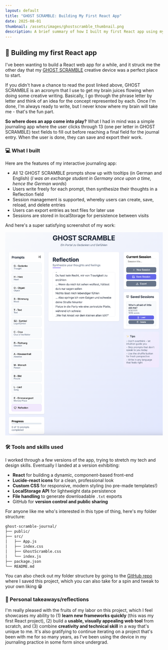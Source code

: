 ```yaml
---
layout: default
title: "GHOST SCRAMBLE: Building My First React App"
date: 2025-08-01
thumbnail: /assets/images/ghostscramble_thumbnail.png
description: A brief summary of how I built my first React app using my GHOST SCRAMBLE creative device
---
```


## 👷 Building my first React app

I've been wanting to build a React web app for a while, and it struck me the other day that my [GHOST SCRAMBLE](https://nathanwatkinsdc.github.io/2025/07/28/GHOST-SCRAMBLE-Creative-Device.html) creative device was a perfect place to start. 

If you didn't have a chance to read the post linked above, GHOST SCRAMBLE is an acronym that I use to get my brain juices flowing when doing some creative writing. Basically, I go through the phrase letter by letter and think of an idea for the concept represented by each. Once I'm done, I'm always ready to write, but I never know where my brain will take me - that's the fun part. 

**So where does an app come into play?** What I had in mind was a simple journaling app where the user clicks through 13 (one per letter in GHOST SCRAMBLE) text fields to fill out before reaching a final field for the journal entry. When the user is done, they can save and export their work. 

### 💻 What I built
Here are the features of my interactive journaling app:

- All 12 GHOST SCRAMBLE prompts show up with tooltips (in German and English) (*I was an exchange student in Germany once upon a time, hence the German words*)
- Users write freely for each prompt, then synthesize their thoughts in a Reflection field
- Session management is supported, whereby users can create, save, reload, and delete entries
- Users can export entries as text files for later use
- Sessions are stored in localStorage for persistence between visits

And here's a super satisfying screenshot of my work:

![Screenshot of GHOST SCRAMBLE app in Chrome](/assets/images/ghostscramble_screenshot.png)

### 🛠️ Tools and skills used
I worked through a few versions of the app, trying to stretch my tech and design skills. Eventually I landed at a version exhibiting:

- **React** for building a dynamic, component-based front-end
- **Lucide-react icons** for a clean, professional look
- **Custom CSS** for responsive, modern styling (no pre-made templates!)
- **LocalStorage API** for lightweight data persistence
- **File handling** to generate downloadable `.txt` exports
- GitHub for **version control and public sharing**

For anyone like me who's interested in this type of thing, here's my folder structure:

```
ghost-scramble-journal/
├── public/
├── src/
│   ├── App.js
│   ├── index.css
│   ├── GhostScramble.css
│   └── index.js
├── package.json
└── README.md
```

You can also check out my folder structure by going to the [GitHub repo](https://nathanwatkinsdc.github.io) where I saved this project, which you can also take for a spin and tweak to your own liking 😁

### 🌟 Personal takeaways/reflections
I'm really pleased with the fruits of my labor on this project, which I feel showcases my ability to (1) **learn new frameworks quickly** (this was my first React project), (2) build a **usable, visually appealing web tool** from scratch, and (3) combine **creativity and technical skill** in a way that's unique to me. It's also gratifying to continue iterating on a project that's been with me for so many years, as I've been using the device in my journaling practice in some form since undergrad.


